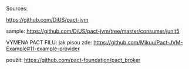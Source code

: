 Sources:

https://github.com/DiUS/pact-jvm


sample:
https://github.com/DiUS/pact-jvm/tree/master/consumer/junit5



VYMENA PACT FILU:
jak pisou zde:  https://github.com/Mikuu/Pact-JVM-Example#11-example-provider

použít:
https://github.com/pact-foundation/pact_broker